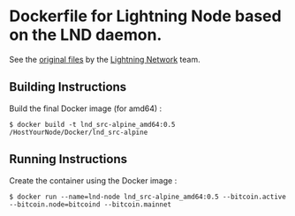 # Dockerfile for Lightning Node based on the LND daemon.
See the <A href="https://github.com/lightningnetwork/lnd/tree/master/docker/lnd">original files</A> by the <A href="https://github.com/lightningnetwork">Lightning Network</A> team.


Building Instructions
-
Build the final Docker image (for amd64) :
<pre><code>$ docker build -t lnd_src-alpine_amd64:0.5 /HostYourNode/Docker/lnd_src-alpine</code></pre>

Running Instructions
-
Create the container using the Docker image :
<pre><code>$ docker run --name=lnd-node lnd_src-alpine_amd64:0.5 --bitcoin.active --bitcoin.node=bitcoind --bitcoin.mainnet</code></pre>
